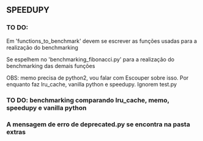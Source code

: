 ## SPEEDUPY
### TO DO:

Em 'functions_to_benchmark' devem se escrever as funções usadas para a realização do benchmarking

Se espelhem no 'benchmarking_fibonacci.py' para a realização do benchmarking das demais funções

OBS: memo precisa de python2, vou falar com Escouper sobre isso. Por enquanto faz lru_cache, vanilla python e speedupy. Ignorem test.py

### TO DO: benchmarking comparando lru_cache, memo, speedupy e vanilla python

### A mensagem de erro de deprecated.py se encontra na pasta extras
